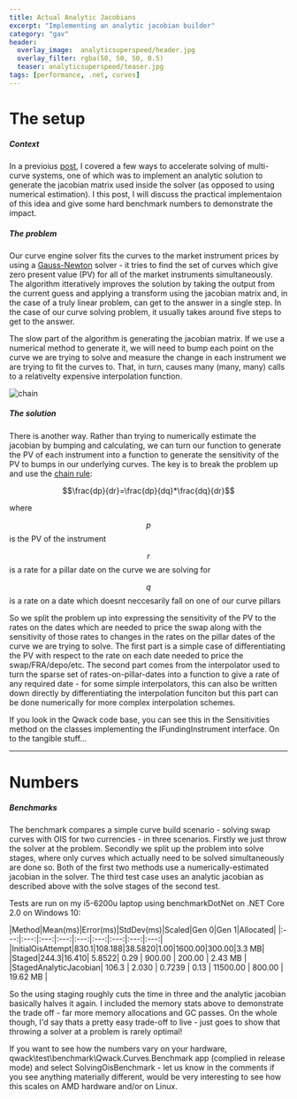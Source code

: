 ```yaml
---
title: Actual Analytic Jacobians
excerpt: "Implementing an analytic jacobian builder"
category: "gav"
header:
  overlay_image:  analyticsuperspeed/header.jpg
  overlay_filter: rgba(50, 50, 50, 0.5)
  teaser: analyticsuperspeed/teaser.jpg
tags: [performance, .net, curves]
---
```

# The setup
##### *Context*

In a previoius [post](/gav/Jacobian-Juggling/), I covered a few ways to accelerate solving of multi-curve systems, one of which was to implement an analytic solution to generate the jacobian matrix used inside the solver (as opposed to using numerical estimation).  I this post, I will discuss the practical implementaion of this idea and give some hard benchmark numbers to demonstrate the impact.

##### *The problem*

Our curve engine solver fits the curves to the market instrument prices by using a [Gauss-Newton](https://en.wikipedia.org/wiki/Gauss%E2%80%93Newton_algorithm) solver - it tries to find the set of curves which give zero present value (PV) for all of the market instruments simultaneously.  The algorithm itteratively improves the solution by taking the output from the current guess and applying a transform using the jacobian matrix and, in the case of a truly linear problem, can get to the answer in a single step.  In the case of our curve solving problem, it usually takes around five steps to get to the answer.

The slow part of the algorithm is generating the jacobian matrix.  If we use a numerical method to generate it, we will need to bump each point on the curve we are trying to solve and measure the change in each instrument we are trying to fit the curves to.  That, in turn, causes many (many, many) calls to a relativelty expensive interpolation function.

![chain](https://cetus.io/images/analyticsuperspeed/chain.jpg)
##### *The solution*

There is another way.  Rather than trying to numerically estimate the jacobian by bumping and calculating, we can turn our function to generate the PV of each instrument into a function to generate the sensitivity of the PV to bumps in our underlying curves. The key is to break the problem up and use the [chain rule](https://en.wikipedia.org/wiki/Chain_rule):

 $$\frac{dp}{dr}=\frac{dp}{dq}*\frac{dq}{dr}$$

 where
 
 $$p$$ is the PV of the instrument
 
 $$r$$ is a rate for a pillar date on the curve we are solving for 
 
 $$q$$ is a rate on a date which doesnt neccesarily fall on one of our curve pillars

 
So we split the problem up into expressing the sensitivity of the PV to the rates on the dates which are needed to price the swap along with the sensitivity of those rates to changes in the rates on the pillar dates of the curve we are trying to solve. The first part is a simple case of differentiating the PV with respect to the rate on each date needed to price the swap/FRA/depo/etc.  The second part comes from the interpolator used to turn the sparse set of rates-on-pillar-dates into a function to give a rate of any required date - for some simple interpolators, this can also be written down directly by differentiating the interpolation funciton but this part can be done numerically for more complex interpolation schemes.

If you look in the Qwack code base, you can see this in the Sensitivities method on the classes implementing the IFundingInstrument interface. On to the tangible stuff...

---
# Numbers 
##### Benchmarks 

The benchmark compares a simple curve build scenario - solving swap curves with OIS for two currencies - in three scenarios.  Firstly we just throw the solver at the problem.  Secondly we split up the problem into solve stages, where only curves which actually need to be solved simultaneously are done so. Both of the first two methods use a numerically-estimated jacobian in the solver.  The third test case uses an analytic jacobian as described above with the solve stages of the second test.

Tests are run on my i5-6200u laptop using benchmarkDotNet on .NET Core 2.0 on Windows 10:

|Method|Mean(ms)|Error(ms)|StdDev(ms)|Scaled|Gen 0|Gen 1|Allocated|
|:---:|:---:|:---:|:---:|:---:|:---:|:---:|:---:|:---:|
|InitialOisAttempt|830.1|108.188|38.5820|1.00|1600.00|300.00|3.3 MB|
|Staged|244.3|16.410|  5.8522|   0.29 |   900.00 | 200.00 |   2.43 MB |
|StagedAnalyticJacobian| 106.3 |   2.030 |  0.7239 |   0.13 | 11500.00 | 800.00 |  19.62 MB |
 
So the using staging roughly cuts the time in three and the analytic jacobian basically halves it again.  I included the memory stats above to demonstrate the trade off - far more memory allocations and GC passes. On the whole though, I'd say thats a pretty easy trade-off to live - just goes to show that throwing a solver at a problem is rarely optimal!

If you want to see how the numbers vary on your hardware, qwack\test\benchmark\Qwack.Curves.Benchmark app (complied in release mode) and select SolvingOisBenchmark - let us know in the comments if you see anything materially different, would be very interesting to see how this scales on AMD hardware and/or on Linux.